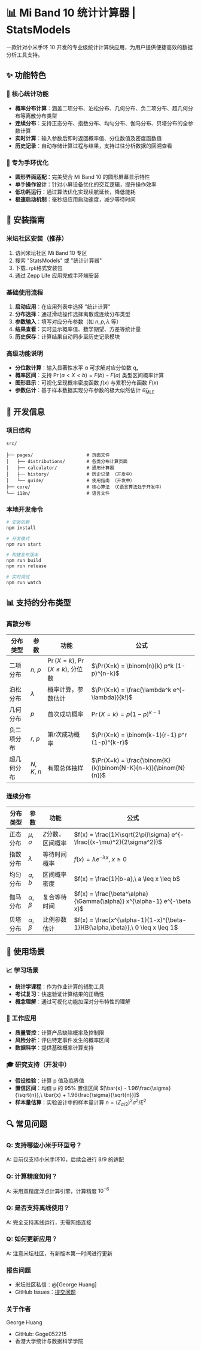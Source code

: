 # 📊 Mi Band 10 统计计算器 | StatsModels

一款针对小米手环 10 开发的专业级统计计算快应用，为用户提供便捷高效的数据分析工具支持。

## ✨ 功能特色

### 🔢 核心统计功能

*   **概率分布计算**：涵盖二项分布、泊松分布、几何分布、负二项分布、超几何分布等离散分布类型
*   **连续分布**：支持正态分布、指数分布、均匀分布、伽马分布、贝塔分布的全参数计算
*   **实时计算**：输入参数后即时返回概率值、分位数值及密度函数值
*   **历史记录**：自动存储计算过程与结果，支持过往分析数据的回溯查看

### 🎯 专为手环优化

*   **圆形界面适配**：完美契合 Mi Band 10 的圆形屏幕显示特性
*   **单手操作设计**：针对小屏设备优化的交互逻辑，提升操作效率
*   **低功耗运行**：通过算法优化实现续航延长，降低能耗
*   **极速启动机制**：毫秒级应用启动速度，减少等待时间


## 📱 安装指南

### 米坛社区安装（推荐）

1.  访问米坛社区 Mi Band 10 专区
2.  搜索 "StatsModels" 或 "统计计算器"
3.  下载`.rpk`格式安装包
4.  通过 Zepp Life 应用完成手环端安装

### 基础使用流程

1.  **启动应用**：在应用列表中选择 "统计计算"
2.  **分布选择**：通过滑动操作选择离散或连续分布类型
3.  **参数输入**：填写对应分布参数（如 $n, p, \lambda$ 等）
4.  **结果查看**：实时显示概率值、数学期望、方差等统计量
5.  **历史保存**：计算结果自动同步至历史记录模块

### 高级功能说明

*   **分位数计算**：输入显著性水平 α 可求解对应分位数 qₐ
*   **概率区间**：支持 $\Pr (a < X < b) = F (b) - F (a)$ 类型区间概率计算
*   **图形显示**：可视化呈现概率密度函数 $f (x)$ 与累积分布函数 $F (x)$
*   **参数估计**：基于样本数据实现分布参数的极大似然估计 $\hat{θ}_{\text{MLE}}$

## 🔧 开发信息

### 项目结构

```
src/

├── pages/                    # 页面文件
│   ├── distributions/        # 各类分布计算页面
│   ├── calculator/           # 通用计算器
│   ├── history/              # 历史记录 （开发中）
│   └── guide/                # 使用指南 （开发中）
├── core/                     # 核心算法 （C语言算法处于开发中）
└── i18n/                     # 语言文件
```

### 本地开发命令

```bash
# 安装依赖
npm install

# 开发模式
npm run start

# 构建发布版本
npm run build
npm run release

# 实时调试
npm run watch
```


## 📊 支持的分布类型
### 离散分布

| 分布类型   | 参数          | 功能                       | 公式                                                         |
| ---------- | ------------- | -------------------------- | ------------------------------------------------------------ |
| 二项分布   | $n$, $p$      | $\Pr(X=k)$, $\Pr(X\leq k)$, 分位数 | $\Pr(X=k) = \binom{n}{k} p^k (1-p)^{n-k}$                      |
| 泊松分布   | $\lambda$     | 概率计算，参数估计         | $\Pr(X=k) = \frac{\lambda^k e^{-\lambda}}{k!}$                 |
| 几何分布   | $p$           | 首次成功概率               | $\Pr(X=k) = p(1-p)^{k-1}$                                      |
| 负二项分布 | $r$, $p$      | 第$r$次成功概率            | $\Pr(X=k) = \binom{k-1}{r-1} p^r (1-p)^{k-r}$                  |
| 超几何分布 | $N$, $K$, $n$ | 有限总体抽样               | $\Pr(X=k) = \frac{\binom{K}{k}\binom{N-K}{n-k}}{\binom{N}{n}}$ |

### 连续分布



| 分布类型 | 参数              | 功能              | 公式                                                         |
| -------- | ----------------- | ----------------- | ------------------------------------------------------------ |
| 正态分布 | $\mu$, $\sigma$   | $Z$分数，区间概率 | $f(x) = \frac{1}{\sqrt{2\pi}\sigma} e^{-\frac{(x-\mu)^2}{2\sigma^2}}$ |
| 指数分布 | $\lambda$         | 等待时间概率      | $f(x) = \lambda e^{-\lambda x},\ x \geq 0$                   |
| 均匀分布 | $a$, $b$          | 区间概率密度      | $f(x) = \frac{1}{b-a},\ a \leq x \leq b$                     |
| 伽马分布 | $\alpha$, $\beta$ | 复合等待时间      | $f(x) = \frac{\beta^\alpha}{\Gamma(\alpha)} x^{\alpha-1} e^{-\beta x}$ |
| 贝塔分布 | $\alpha$, $\beta$ | 比例参数估计      | $f(x) = \frac{x^{\alpha-1}(1-x)^{\beta-1}}{B(\alpha,\beta)},\ 0 \leq x \leq 1$ |

## 🎯 使用场景

### 📈 学习场景

*   **统计学课程**：作为作业计算的辅助工具
*   **考试复习**：快速验证计算结果的正确性
*   **概念理解**：通过可视化功能加深对分布特性的理解

### 💼 工作应用

*   **质量管控**：计算产品缺陷概率及控制限
*   **风险分析**：评估特定事件发生的概率区间
*   **数据科学**：提供基础概率计算支持

### 🎓 研究支持（开发中）

*   **假设检验**：计算 p 值及临界值
*   **置信区间**：均值 μ 的 95% 置信区间 $[\bar{x} - 1.96\frac{\sigma}{\sqrt{n}},\ \bar{x} + 1.96\frac{\sigma}{\sqrt{n}}]$
*   **样本量估算**：实验设计中的样本量计算 $n = (Z_{\alpha/2})^2 \sigma^2 / {E^2}$

## 🔍 常见问题

### Q: 支持哪些小米手环型号？

A: 目前仅支持小米手环10，后续会进行 8/9 的适配

### Q: 计算精度如何？
A: 采用双精度浮点计算引擎，计算精度 $10^{-6}$

### Q: 是否支持离线使用？
A: 完全支持离线运行，无需网络连接

### Q: 如何更新应用？
A: 注意米坛社区，有新版本第一时间进行更新



### 报告问题

*   米坛社区私信：@\[George Huang]
*   GitHub Issues：[提交问题](https://github.com/Goge052215/probcalc-miband/issues)


### 关于作者

George Huang

- GitHub: Goge052215
- 香港大学统计与数据科学学院
